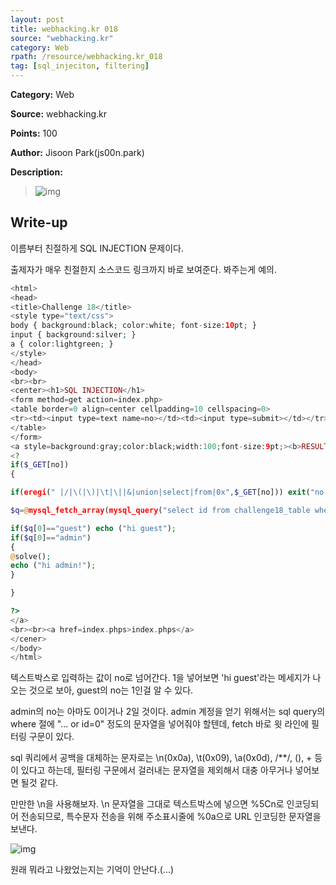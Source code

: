 ```yaml
---
layout: post
title: webhacking.kr 018
source: "webhacking.kr"
category: Web
rpath: /resource/webhacking.kr_018
tag: [sql_injeciton, filtering] 
---
```


**Category:** Web

**Source:** webhacking.kr

**Points:** 100

**Author:** Jisoon Park(js00n.park)

**Description:** 

>![img]({{page.rpath|prepend:site.baseurl}}/prob.png)

## Write-up

이름부터 친절하게 SQL INJECTION 문제이다.

출제자가 매우 친절한지 소스코드 링크까지 바로 보여준다. 봐주는게 예의.

```php
<html> 
<head> 
<title>Challenge 18</title> 
<style type="text/css"> 
body { background:black; color:white; font-size:10pt; } 
input { background:silver; } 
a { color:lightgreen; } 
</style> 
</head> 
<body> 
<br><br> 
<center><h1>SQL INJECTION</h1> 
<form method=get action=index.php> 
<table border=0 align=center cellpadding=10 cellspacing=0> 
<tr><td><input type=text name=no></td><td><input type=submit></td></tr> 
</table> 
</form> 
<a style=background:gray;color:black;width:100;font-size:9pt;><b>RESULT</b><br> 
<? 
if($_GET[no]) 
{ 

if(eregi(" |/|\(|\)|\t|\||&|union|select|from|0x",$_GET[no])) exit("no hack"); 

$q=@mysql_fetch_array(mysql_query("select id from challenge18_table where id='guest' and no=$_GET[no]")); 

if($q[0]=="guest") echo ("hi guest"); 
if($q[0]=="admin") 
{ 
@solve(); 
echo ("hi admin!"); 
} 

} 

?> 
</a> 
<br><br><a href=index.phps>index.phps</a> 
</cener> 
</body> 
</html> 
```

텍스트박스로 입력하는 값이 no로 넘어간다. 1을 넣어보면 'hi guest'라는 메세지가 나오는 것으로 보아, guest의 no는 1인걸 알 수 있다.

admin의 no는 아마도 0이거나 2일 것이다. admin 계정을 얻기 위해서는 sql query의 where 절에 "... or id=0" 정도의 문자열을 넣어줘야 할텐데, fetch 바로 윗 라인에 필터링 구문이 있다.

sql 쿼리에서 공백을 대체하는 문자로는 \n(0x0a), \t(0x09), \a(0x0d), /\*\*/, (), + 등이 있다고 하는데, 필터링 구문에서 걸러내는 문자열을 제외해서 대충 아무거나 넣어보면 될것 같다.

만만한 \n을 사용해보자. \n 문자열을 그대로 텍스트박스에 넣으면 %5Cn로 인코딩되어 전송되므로, 특수문자 전송을 위해 주소표시줄에 %0a으로 URL 인코딩한 문자열을 보낸다.

![img]({{page.rpath|prepend:site.baseurl}}/flag.png)

원래 뭐라고 나왔었는지는 기억이 안난다.(...)
